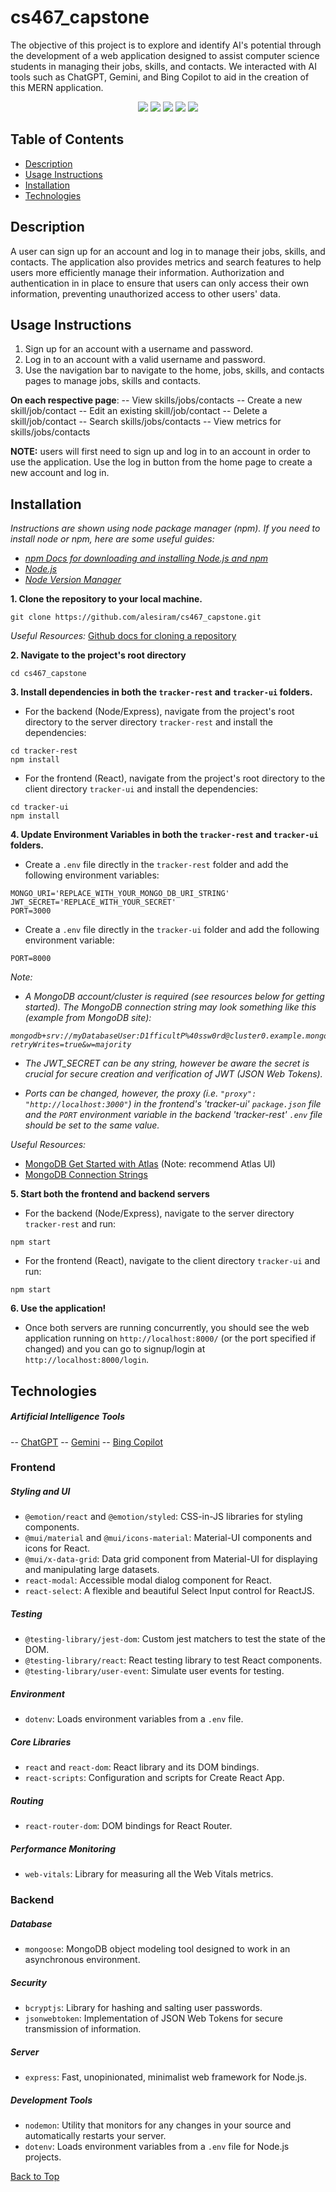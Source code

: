 # cs467_capstone

The objective of this project is to explore and identify AI's potential through the development of a web application designed to assist computer science students in managing their jobs, skills, and contacts. We interacted with AI tools such as ChatGPT, Gemini, and Bing Copilot to aid in the creation of this MERN application.

<p align="center">
    <img src="https://img.shields.io/github/repo-size/alesiram/cs467_capstone">
    <img src="https://img.shields.io/badge/MongoDB-orange">
    <img src="https://img.shields.io/badge/Express-orange">
    <img src="https://img.shields.io/badge/React-orange">
    <img src="https://img.shields.io/badge/Node-orange">
</p>

## Table of Contents

- [Description](#description)
- [Usage Instructions](#usage-instructions)
- [Installation](#installation)
- [Technologies](#technologies)

## Description

A user can sign up for an account and log in to manage their jobs, skills, and contacts. The application also provides metrics and search features to help users more efficiently manage their information. Authorization and authentication in in place to ensure that users can only access their own information, preventing unauthorized access to other users' data.

## Usage Instructions

1. Sign up for an account with a username and password.
2. Log in to an account with a valid username and password.
3. Use the navigation bar to navigate to the home, jobs, skills, and contacts pages to manage jobs, skills and contacts.

<b>On each respective page</b>:
-- View skills/jobs/contacts
-- Create a new skill/job/contact
-- Edit an existing skill/job/contact
-- Delete a skill/job/contact
-- Search skills/jobs/contacts
-- View metrics for skills/jobs/contacts

<b>NOTE:</b> users will first need to sign up and log in to an account in order to use the application. Use the log in button from the home page to create a new account and log in.

## Installation

<i>Instructions are shown using node package manager (npm). If you need to install node or npm, here are some useful guides:
- [npm Docs for downloading and installing Node.js and npm](https://docs.npmjs.com/downloading-and-installing-node-js-and-npm)
- [Node.js](https://nodejs.org/en)
- [Node Version Manager](https://github.com/nvm-sh/nvm)
</i>

<b>1. Clone the repository to your local machine.</b>

```
git clone https://github.com/alesiram/cs467_capstone.git
```

<i>Useful Resources:</i> [Github docs for cloning a repository](https://docs.github.com/en/repositories/creating-and-managing-repositories/cloning-a-repository)

<b>2. Navigate to the project's root directory</b>

```
cd cs467_capstone
```

<b>3. Install dependencies in both the `tracker-rest` and `tracker-ui` folders.</b> 

- For the backend (Node/Express), navigate from the project's root directory to the server directory `tracker-rest` and install the dependencies:

```
cd tracker-rest
npm install
```

- For the frontend (React), navigate from the project's root directory to the client directory `tracker-ui` and install the dependencies:

```
cd tracker-ui
npm install
```

<b>4. Update Environment Variables in both the `tracker-rest` and `tracker-ui` folders.</b>

- Create a `.env` file directly in the `tracker-rest` folder and add the following environment variables:
```
MONGO_URI='REPLACE_WITH_YOUR_MONGO_DB_URI_STRING'
JWT_SECRET='REPLACE_WITH_YOUR_SECRET'
PORT=3000
```

- Create a `.env` file directly in the `tracker-ui` folder and add the following environment variable:
```
PORT=8000
```

<i>Note:
- A MongoDB account/cluster is required (see resources below for getting started). The MongoDB connection string may look something like this (example from MongoDB site):

```
mongodb+srv://myDatabaseUser:D1fficultP%40ssw0rd@cluster0.example.mongodb.net/?retryWrites=true&w=majority
```

- The JWT_SECRET can be any string, however be aware the secret is crucial for secure creation and verification of JWT (JSON Web Tokens).

- Ports can be changed, however, the proxy (i.e. `"proxy": "http://localhost:3000"`) in the frontend's 'tracker-ui' `package.json` file and the `PORT` environment variable in the backend 'tracker-rest' `.env` file should be set to the same value.

</i>


<i>Useful Resources:</i>
- [MongoDB Get Started with Atlas](https://www.mongodb.com/docs/atlas/getting-started/) (Note: recommend Atlas UI)
- [MongoDB Connection Strings](https://www.mongodb.com/docs/manual/reference/connection-string/)

<b>5. Start both the frontend and backend servers</b> 

- For the backend (Node/Express), navigate to the server directory `tracker-rest` and run:

```
npm start
```

- For the frontend (React), navigate to the client directory `tracker-ui` and run:

```
npm start
```

<b>6. Use the application!</b>

- Once both servers are running concurrently, you should see the web application running on `http://localhost:8000/` (or the port specified if changed) and you can go to signup/login at `http://localhost:8000/login`.

## Technologies

##### Artificial Intelligence Tools
-- [ChatGPT](https://chat.openai.com/)
-- [Gemini](https://gemini.google.com/app)
-- [Bing Copilot](https://copilot.microsoft.com/)

### Frontend

##### Styling and UI
- `@emotion/react` and `@emotion/styled`: CSS-in-JS libraries for styling components.
- `@mui/material` and `@mui/icons-material`: Material-UI components and icons for React.
- `@mui/x-data-grid`: Data grid component from Material-UI for displaying and manipulating large datasets.
- `react-modal`: Accessible modal dialog component for React.
- `react-select`: A flexible and beautiful Select Input control for ReactJS.

##### Testing
- `@testing-library/jest-dom`: Custom jest matchers to test the state of the DOM.
- `@testing-library/react`: React testing library to test React components.
- `@testing-library/user-event`: Simulate user events for testing.

##### Environment
- `dotenv`: Loads environment variables from a `.env` file.

##### Core Libraries
- `react` and `react-dom`: React library and its DOM bindings.
- `react-scripts`: Configuration and scripts for Create React App.

##### Routing
- `react-router-dom`: DOM bindings for React Router.

##### Performance Monitoring
- `web-vitals`: Library for measuring all the Web Vitals metrics.

### Backend

##### Database
- `mongoose`: MongoDB object modeling tool designed to work in an asynchronous environment.

##### Security
- `bcryptjs`: Library for hashing and salting user passwords.
- `jsonwebtoken`: Implementation of JSON Web Tokens for secure transmission of information.

##### Server
- `express`: Fast, unopinionated, minimalist web framework for Node.js.

##### Development Tools
- `nodemon`: Utility that monitors for any changes in your source and automatically restarts your server.
- `dotenv`: Loads environment variables from a `.env` file for Node.js projects.

[Back to Top](#table-of-contents)